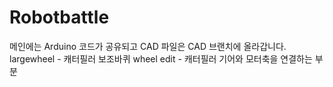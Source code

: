 # Robotbattle
메인에는 Arduino 코드가 공유되고
CAD 파일은 CAD 브랜치에 올라갑니다.
largewheel - 캐터필러 보조바퀴
wheel edit - 캐터필러 기어와 모터축을 연결하는 부분
